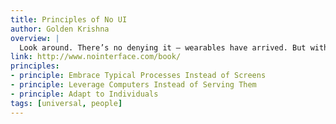 ```yaml
---
title: Principles of No UI
author: Golden Krishna
overview: |
  Look around. There’s no denying it – wearables have arrived. But with their arrival also comes a slew of design challenges. Since the design community is often generous, we’d like to pay it forward by sharing five principles on creating great wearable design. These aren’t rigid rules; just five thoughts to help teach (and maybe entertain) you. Enjoy!
link: http://www.nointerface.com/book/
principles:
- principle: Embrace Typical Processes Instead of Screens
- principle: Leverage Computers Instead of Serving Them
- principle: Adapt to Individuals
tags: [universal, people]
---
```

